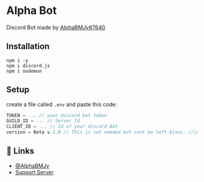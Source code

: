 # Alpha Bot

Discord Bot made by [AlphaBMJy#7640](https://discord.gg/7JDDk22cDc)

## Installation


```
npm i -y
npm i discord.js
npm i nodemon
```

## Setup
create a file called `.env` and paste this code:

```javascript
TOKEN = ... // your discord bot token 
GUILD_ID = ... // Server Id 
CLIENT_ID = ... // Id of your discord Bot
version = Beta v.1.0 // This is not needed but cant be left blanc. (/info embed at the bottom)
```

## 🔗 Links
- [@AlphaBMJy](https://www.github.com/AlphaBMJy)
- [Support Server](https://discord.gg/7JDDk22cDc)
